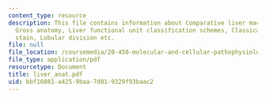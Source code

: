 ```yaml
---
content_type: resource
description: This file contains information about Comparative liver macroanatomy,
  Gross anatomy, Liver functional unit classification schemes, Classical lobule, Lobule--reticulin
  stain, Lobular division etc.
file: null
file_location: /coursemedia/20-450-molecular-and-cellular-pathophysiology-be-450-spring-2005/bbf16081a4259baa7d019329f93baac2_liver_anat.pdf
file_type: application/pdf
resourcetype: Document
title: liver_anat.pdf
uid: bbf16081-a425-9baa-7d01-9329f93baac2
---
```


